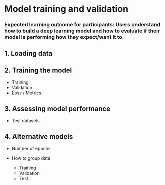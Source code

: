 # Model training and validation 

### Expected learning outcome for participants: Users understand how to build a deep learning model and how to evaluate if their model is performing how they expect/want it to.

## 1. Loading data


## 2. Training the model

   * Training
   * Validation
   * Loss / Metrics


## 3. Assessing model performance

  * Test datasets
 
## 4. Alternative models

  * Number of epochs

  * How to group data
  	* Training
  	* Validation
  	* Test




